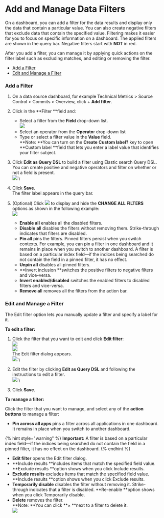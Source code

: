 # Add and Manage Data Filters

On a dashboard, you can add a filter for the data results and display only the data that contain a particular value. You can also create negative filters that exclude data that contain the specified value. Filtering makes it easier for you to focus on specific information on a dashboard. The applied filters are shown in the query bar. Negative filters start with **NOT** in red.

After you add a filter, you can manage it by applying quick actions on the filter label such as excluding matches, and editing or removing the filter.

* [Add a Filter](add-and-manage-data-filters.md#AddandManageDataFilters-AddaFilter)
* [Edit and Manage a Filter](add-and-manage-data-filters.md#AddandManageDataFilters-EditandManageaFilter)

### Add a Filter <a href="addandmanagedatafilters-addafilter" id="addandmanagedatafilters-addafilter"></a>

1. On a data source dashboard, for example Technical Metrics > Source Control > Commits > Overview, click + **Add filter**.
2. Click in the **Filter **field and:
   * Select a filter from the **Field** drop-down list.\
      ![](<../../.gitbook/assets/add filter.png>) 
   * Select an operator from the **Operato**r drop-down list
   * Type or select a filter value in the **Value** field.\
     **Note: **You can turn on the **Create** **Custom label?** key to open **Custom label **field that lets you enter a label value that identifies your filter subject.
3. Click **Edit as Query DSL** to build a filter using Elastic search Query DSL. You can create positive and negative operators and filter on whether or not a field is present.\
    ![](<../../.gitbook/assets/edit as query DSL.png>) \

4. Click **Save**.\
   The filter label appears in the query bar.
5. (Optional) Click ![](<../../.gitbook/assets/change filter icon.png>) to display and hide the **CHANGE ALL FILTERS** options as shown in the following example:\
    ![](<../../.gitbook/assets/change filter options.png>)
   * **Enable all** enables all the disabled filters.
   * **Disable** **all** disables the filters without removing them. Strike-through indicates that filters are disabled.
   * **Pin all** pins the filters. Pinned filters persist when you switch contexts. For example, you can pin a filter in one dashboard and it remains in place when you switch to another dashboard. A filter is based on a particular index field—if the indices being searched do not contain the field in a pinned filter, it has no effect.
   * **Unpin all** disables all pinned filters.
   * **Invert inclusion **switches the positive filters to negative filters and vice-versa.
   * **Invert enabled/disabled** switches the enabled filters to disabled filters and vice-versa.
   * **Remove all** removes all the filters from the action bar.

### Edit and Manage a Filter <a href="addandmanagedatafilters-editandmanageafilter" id="addandmanagedatafilters-editandmanageafilter"></a>

The Edit filter option lets you manually update a filter and specify a label for it.

**To edit a filter:**

1. Click the filter that you want to edit and click **Edit filter**:\
    ![](<../../.gitbook/assets/edit filter.png>) \
   ![](https://docs.linuxfoundation.org/download/attachments/18088146/edit%20filter.PNG?version=1\&modificationDate=1583236994028\&api=v2)\
   The Edit filter dialog appears.\
    ![](<../../.gitbook/assets/edit-filter-values (1) (1).png>) \

2. Edit the filter by clicking **Edit as Query DSL** and following the instructions to edit a filter.\
      ![](<../../.gitbook/assets/edit filter as query DSL.png>) \

3. Click **Save**.

**To manage a filter:**

Click the filter that you want to manage,  and select any of the **action buttons** to manage a filter:

* **Pin across all apps**  pins a filter across all applications in one dashboard. It remains in place when you switch to another dashboard. 

{% hint style="warning" %}
**Important:** A filter is based on a particular index field—if the indices being searched do not contain the field in a pinned filter, it has no effect on the dashboard.
{% endhint %}

* **Edit filter** opens the Edit filter dialog.
* **Include results **includes items that match the specified field value. **Exclude results **option shows when you click Include results.
* **Exclude results** excludes items that match the specified field value. **Include results **option shows when you click Exclude results.
* **Temporarily disable** disables the filter without removing it. Strike-through indicates that a filter is disabled. **Re-enable **option shows when you click Temporarily disable.
* **Delete** removes the filter.\
  **Note: **You can click **× **next to a filter to delete it.\
   ![](<../../.gitbook/assets/delete filter.png>) 

